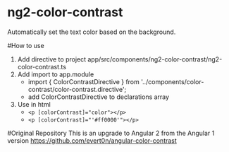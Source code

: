 # ng2-color-contrast
Automatically set the text color based on the background.

#How to use
1. Add directive to project app/src/components/ng2-color-contrast/ng2-color-contrast.ts
2. Add import to app.module 
	- import { ColorContrastDirective } from '../components/color-contrast/color-contrast.directive';
	- add ColorContrastDirective to declarations array
3. Use in html 
	- ```<p [colorContrast]="color"></p>```
	- ```<p [colorContrast]="'#ff0000'"></p>```

#Original Repository 
This is an upgrade to Angular 2 from the Angular 1 version https://github.com/evert0n/angular-color-contrast

